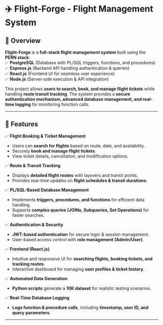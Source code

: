 # ✈️ Flight-Forge - Flight Management System  

## 📌 Overview  
**Flight-Forge** is a **full-stack flight management system** built using the **PERN stack**:  
✅ **PostgreSQL** (Database with PL/SQL triggers, functions, and procedures)  
✅ **Express.js** (Backend API handling authentication & queries)  
✅ **React.js** (Frontend UI for seamless user experience)  
✅ **Node.js** (Server-side execution & API integration)  

This project allows **users to search, book, and manage flight tickets** while handling **route transit tracking**. The system provides a **secure authentication mechanism, advanced database management, and real-time logging** for monitoring function calls.  

---

## 🚀 Features  
✅ **Flight Booking & Ticket Management**  
   - Users can **search for flights** based on route, date, and availability.  
   - Securely **book and manage flight tickets**.  
   - View ticket details, cancellation, and modification options.  

✅ **Route & Transit Tracking**  
   - Displays **detailed flight routes** with layovers and transit points.  
   - Provides real-time updates on **flight schedules & transit durations**.  

✅ **PL/SQL-Based Database Management**  
   - Implements **triggers, procedures, and functions** for efficient data handling.  
   - Supports **complex queries (JOINs, Subqueries, Set Operations)** for faster searches.  

✅ **Authentication & Security**  
   - **JWT-based authentication** for secure login & session management.  
   - User-based access control with **role management (Admin/User)**.  

✅ **Frontend (React.js)**  
   - Intuitive and responsive UI for **searching flights, booking tickets, and tracking routes**.  
   - Interactive dashboard for managing **user profiles & ticket history**.  

✅ **Automated Data Generation**  
   - **Python scripts** generate a **10K dataset** for realistic testing scenarios.  

✅ **Real-Time Database Logging**  
   - **Logs function & procedure calls**, including **timestamp, user ID, and query parameters**.  

---
